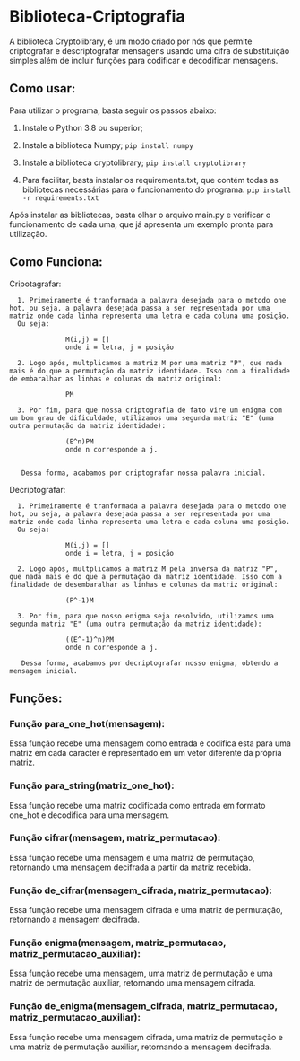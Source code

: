 # Biblioteca-Criptografia

A biblioteca Cryptolibrary, é um modo criado por nós que permite criptografar e descriptografar mensagens usando uma cifra de substituição simples além de incluir funções para codificar e decodificar mensagens.

## Como usar:

Para utilizar o programa, basta seguir os passos abaixo:

1. Instale o Python 3.8 ou superior;

2. Instale a biblioteca Numpy;
```pip install numpy```

3. Instale a biblioteca cryptolibrary;
```pip install cryptolibrary```

4. Para facilitar, basta instalar os requirements.txt, que contém todas as bibliotecas necessárias para o funcionamento do programa.
```pip install -r requirements.txt```

Após instalar as bibliotecas, basta olhar o arquivo main.py e verificar o funcionamento de cada uma, que já apresenta um exemplo pronta para utilização.

## Como Funciona:
   Cripotagrafar:
   
      1. Primeiramente é tranformada a palavra desejada para o metodo one hot, ou seja, a palavra desejada passa a ser representada por uma matriz onde cada linha representa uma letra e cada coluna uma posição. 
      Ou seja:
      
                  M(i,j) = []
                  onde i = letra, j = posição
      
      2. Logo após, multplicamos a matriz M por uma matriz "P", que nada mais é do que a permutação da matriz identidade. Isso com a finalidade de embaralhar as linhas e colunas da matriz original:
                  
                  PM
      
      3. Por fim, para que nossa criptografia de fato vire um enigma com um bom grau de dificuldade, utilizamos uma segunda matriz "E" (uma outra permutação da matriz identidade):
      
                  (E^n)PM
                  onde n corresponde a j.
                  
       
       Dessa forma, acabamos por criptografar nossa palavra inicial.
   
   Decriptografar:
   
      1. Primeiramente é tranformada a palavra desejada para o metodo one hot, ou seja, a palavra desejada passa a ser representada por uma matriz onde cada linha representa uma letra e cada coluna uma posição. 
      Ou seja:
      
                  M(i,j) = []
                  onde i = letra, j = posição
      
      2. Logo após, multplicamos a matriz M pela inversa da matriz "P", que nada mais é do que a permutação da matriz identidade. Isso com a finalidade de desembaralhar as linhas e colunas da matriz original:
                  
                  (P^-1)M
      
      3. Por fim, para que nosso enigma seja resolvido, utilizamos uma segunda matriz "E" (uma outra permutação da matriz identidade):
      
                  ((E^-1)^n)PM
                  onde n corresponde a j.
                  
       Dessa forma, acabamos por decriptografar nosso enigma, obtendo a mensagem inicial.


## Funções:

### Função para_one_hot(mensagem):
Essa função recebe uma mensagem como entrada e codifica esta para uma matriz em cada caracter é representado em um vetor diferente da própria matriz.

### Função para_string(matriz_one_hot):
Essa função recebe uma matriz codificada como entrada em formato one_hot e decodifica para uma mensagem.

### Função cifrar(mensagem, matriz_permutacao):
Essa função recebe uma mensagem e uma matriz de permutação, retornando uma mensagem decifrada a partir da matriz recebida.

### Função de_cifrar(mensagem_cifrada, matriz_permutacao):
Essa função recebe uma mensagem cifrada e uma matriz de permutação, retornando a mensagem decifrada.

### Função enigma(mensagem, matriz_permutacao, matriz_permutacao_auxiliar):
Essa função recebe uma mensagem, uma matriz de permutação e uma matriz de permutação auxiliar, retornando uma mensagem cifrada.

### Função de_enigma(mensagem_cifrada, matriz_permutacao, matriz_permutacao_auxiliar):
Essa função recebe uma mensagem cifrada, uma matriz de permutação e uma matriz de permutação auxiliar, retornando a mensagem decifrada.


